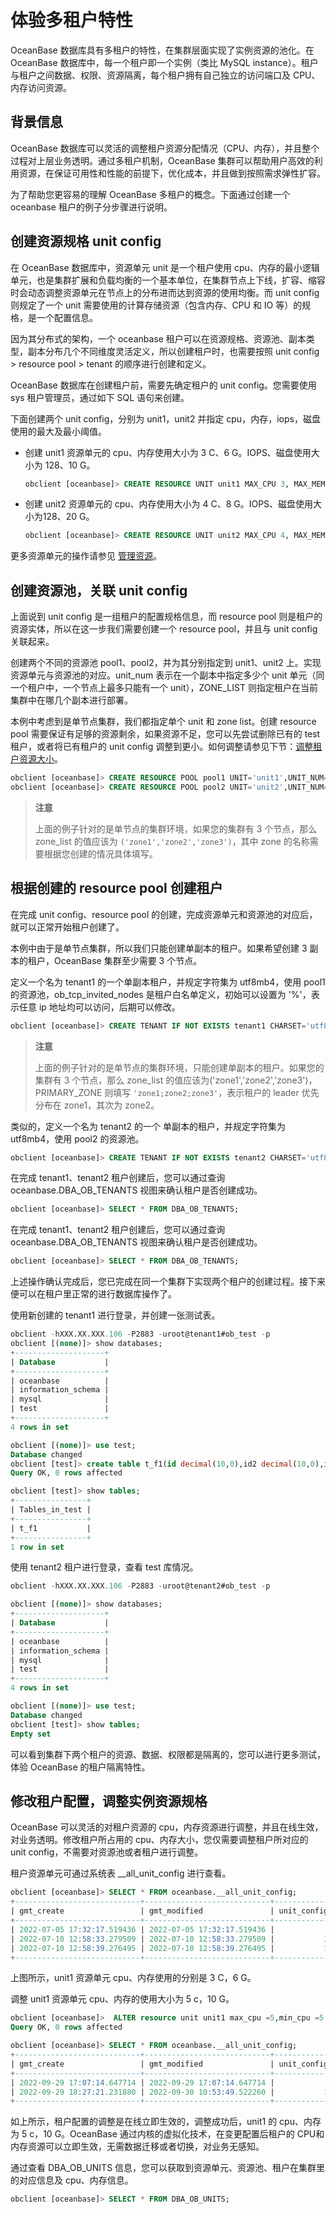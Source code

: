 # 体验多租户特性

OceanBase 数据库具有多租户的特性，在集群层面实现了实例资源的池化。在 OceanBase 数据库中，每一个租户即一个实例（类比 MySQL instance）。租户与租户之间数据、权限、资源隔离，每个租户拥有自己独立的访问端口及 CPU、内存访问资源。

## 背景信息

OceanBase 数据库可以灵活的调整租户资源分配情况（CPU、内存），并且整个过程对上层业务透明。通过多租户机制，OceanBase 集群可以帮助用户高效的利用资源，在保证可用性和性能的前提下，优化成本，并且做到按照需求弹性扩容。

为了帮助您更容易的理解 OceanBase 多租户的概念。下面通过创建一个 oceanbase 租户的例子分步骤进行说明。

## 创建资源规格 unit config

在 OceanBase 数据库中，资源单元 unit 是一个租户使用 cpu、内存的最小逻辑单元，也是集群扩展和负载均衡的一个基本单位，在集群节点上下线，扩容、缩容时会动态调整资源单元在节点上的分布进而达到资源的使用均衡。而 unit config 则规定了一个 unit 需要使用的计算存储资源（包含内存、CPU 和 IO 等）的规格，是一个配置信息。

因为其分布式的架构，一个 oceanbase 租户可以在资源规格、资源池、副本类型，副本分布几个不同维度灵活定义，所以创建租户时，也需要按照 unit config > resource pool > tenant 的顺序进行创建和定义。

OceanBase 数据库在创建租户前，需要先确定租户的 unit config。您需要使用 sys 租户管理员，通过如下 SQL 语句来创建。

下面创建两个 unit config，分别为 unit1，unit2 并指定 cpu，内存，iops，磁盘使用的最大及最小阈值。

* 创建 unit1 资源单元的 cpu、内存使用大小为 3 C、6 G。IOPS、磁盘使用大小为 128、10 G。

    ```sql
    obclient [oceanbase]> CREATE RESOURCE UNIT unit1 MAX_CPU 3, MAX_MEMORY '6G', MAX_IOPS 128,MAX_DISK_SIZE '10G', MAX_SESSION_NUM 64, MIN_CPU=3, MIN_MEMORY='6G', MIN_IOPS=128;
    ```

* 创建 unit2 资源单元的 cpu、内存使用大小为 4 C、8 G。IOPS、磁盘使用大小为128、20 G。

    ```sql
    obclient [oceanbase]> CREATE RESOURCE UNIT unit2 MAX_CPU 4, MAX_MEMORY '8G', MAX_IOPS 128,MAX_DISK_SIZE '20G', MAX_SESSION_NUM 64, MIN_CPU=4, MIN_MEMORY='8G', MIN_IOPS=128;
    ```

更多资源单元的操作请参见 [管理资源](../../5.administrator-guide/6.basic-database-management/3.manage-resources/1.resource-management-overview-1.md)。

## 创建资源池，关联 unit config

上面说到 unit config 是一组租户的配置规格信息，而 resource pool 则是租户的资源实体，所以在这一步我们需要创建一个 resource pool，并且与 unit config 关联起来。

创建两个不同的资源池 pool1、pool2，并为其分别指定到 unit1、unit2 上。实现资源单元与资源池的对应。unit_num 表示在一个副本中指定多少个 unit 单元（同一个租户中，一个节点上最多只能有一个 unit），ZONE_LIST 则指定租户在当前集群中在哪几个副本进行部署。

本例中考虑到是单节点集群，我们都指定单个 unit 和 zone list。创建 resource pool 需要保证有足够的资源剩余，如果资源不足，您可以先尝试删除已有的 test 租户，或者将已有租户的 unit config 调整到更小。如何调整请参见下节：[调整租户资源大小](#修改租户配置，调整实例资源规格)。

```sql
obclient [oceanbase]> CREATE RESOURCE POOL pool1 UNIT='unit1',UNIT_NUM=1,ZONE_LIST=('zone1');
obclient [oceanbase]> CREATE RESOURCE POOL pool2 UNIT='unit2',UNIT_NUM=1,ZONE_LIST=('zone1');
```

>**注意**
>
>上面的例子针对的是单节点的集群环境，如果您的集群有 3 个节点，那么 zone_list 的值应该为 `('zone1','zone2','zone3')`，其中 zone 的名称需要根据您创建的情况具体填写。

## 根据创建的 resource pool 创建租户

在完成 unit config、resource pool 的创建，完成资源单元和资源池的对应后，就可以正常开始租户创建了。

本例中由于是单节点集群，所以我们只能创建单副本的租户。如果希望创建 3 副本的租户，OceanBase 集群至少需要 3 个节点。

定义一个名为 tenant1 的一个单副本租户，并规定字符集为 utf8mb4，使用 pool1 的资源池，ob_tcp_invited_nodes 是租户白名单定义，初始可以设置为 '%'，表示任意 ip 地址均可以访问，后期可以修改。

```sql
obclient [oceanbase]> CREATE TENANT IF NOT EXISTS tenant1 CHARSET='utf8mb4', ZONE_LIST=('zone1'), PRIMARY_ZONE='zone1', RESOURCE_POOL_LIST=('pool1') SET ob_tcp_invited_nodes='%';
```

>**注意**
>
>上面的例子针对的是单节点的集群环境，只能创建单副本的租户。如果您的集群有 3 个节点，那么 zone_list 的值应该为('zone1','zone2','zone3')，PRIMARY_ZONE 则填写 `'zone1;zone2;zone3'`，表示租户的 leader 优先分布在 zone1，其次为 zone2。

类似的，定义一个名为 tenant2 的一个 单副本的租户，并规定字符集为 utf8mb4，使用 pool2 的资源池。

```sql
obclient [oceanbase]> CREATE TENANT IF NOT EXISTS tenant2 CHARSET='utf8mb4', ZONE_LIST=('zone1'), PRIMARY_ZONE='zone1', RESOURCE_POOL_LIST=('pool2') SET ob_tcp_invited_nodes='%';
```

在完成 tenant1、tenant2 租户创建后，您可以通过查询 oceanbase.DBA_OB_TENANTS 视图来确认租户是否创建成功。

```sql
obclient [oceanbase]> SELECT * FROM DBA_OB_TENANTS;
```

在完成 tenant1、tenant2 租户创建后，您可以通过查询 oceanbase.DBA_OB_TENANTS 视图来确认租户是否创建成功。

```sql
obclient [oceanbase]> SELECT * FROM DBA_OB_TENANTS;
```

上述操作确认完成后，您已完成在同一个集群下实现两个租户的创建过程。接下来便可以在租户里正常的进行数据库操作了。

使用新创建的 tenant1 进行登录，并创建一张测试表。

```sql
obclient -hXXX.XX.XXX.106 -P2883 -uroot@tenant1#ob_test -p
obclient [(none)]> show databases;
+--------------------+
| Database           |
+--------------------+
| oceanbase          |
| information_schema |
| mysql              |
| test               |
+--------------------+
4 rows in set

obclient [(none)]> use test;
Database changed
obclient [test]> create table t_f1(id decimal(10,0),id2 decimal(10,0),id3 date,id4 date,id5 float,id6 float,id7 varchar(30),id8 varchar(300));
Query OK, 0 rows affected

obclient [test]> show tables;
+----------------+
| Tables_in_test |
+----------------+
| t_f1           |
+----------------+
1 row in set
```

使用 tenant2 租户进行登录，查看 test 库情况。

```sql
obclient -hXXX.XX.XXX.106 -P2883 -uroot@tenant2#ob_test -p

obclient [(none)]> show databases;
+--------------------+
| Database           |
+--------------------+
| oceanbase          |
| information_schema |
| mysql              |
| test               |
+--------------------+
4 rows in set

obclient [(none)]> use test;
Database changed
obclient [test]> show tables;
Empty set
```

可以看到集群下两个租户的资源、数据、权限都是隔离的，您可以进行更多测试，体验 OceanBase 的租户隔离特性。

## 修改租户配置，调整实例资源规格

OceanBase 可以灵活的对租户资源的 cpu，内存资源进行调整，并且在线生效，对业务透明。修改租户所占用的 cpu、内存大小，您仅需要调整租户所对应的 unit config，不需要对资源池或者租户进行调整。

租户资源单元可通过系统表 __all_unit_config 进行查看。

```sql
obclient [oceanbase]> SELECT * FROM oceanbase.__all_unit_config;
+----------------------------+----------------------------+----------------+--------------------------------------+---------+---------+--------------+--------------+----------+----------+---------------+---------------------+
| gmt_create                 | gmt_modified               | unit_config_id | name                                 | max_cpu | min_cpu | max_memory   | min_memory   | max_iops | min_iops | max_disk_size | max_session_num     |
+----------------------------+----------------------------+----------------+--------------------------------------+---------+---------+--------------+--------------+----------+----------+---------------+---------------------+
| 2022-07-05 17:32:17.519436 | 2022-07-05 17:32:17.519436 |              1 | sys_unit_config                      |       5 |     2.5 |  17179869184 |  12884901888 |    10000 |     5000 | 2608854990848 | 9223372036854775807 |
| 2022-07-10 12:58:33.279509 | 2022-07-10 12:58:33.279509 |           1026 | unit1                                |       3 |       3 |   6442450944 |   6442450944 |      128 |      128 |   10737418240 |                  64 |
| 2022-07-10 12:58:39.276495 | 2022-07-10 12:58:39.276495 |           1027 | unit2                                |       4 |       4 |   8589934592 |   8589934592 |      128 |      128 |   21474836480 |                  64 |
+----------------------------+----------------------------+----------------+--------------------------------------+---------+---------+--------------+--------------+----------+----------+---------------+---------------------+
```

上图所示，unit1 资源单元 cpu、内存使用的分别是 3 C，6 G。

调整 unit1 资源单元 cpu、内存的使用大小为 5 c，10 G。

```sql
obclient [oceanbase]>  ALTER resource unit unit1 max_cpu =5,min_cpu =5 ,memory_size ='10G';
Query OK, 0 rows affected

obclient [oceanbase]> SELECT * FROM oceanbase.__all_unit_config;
+----------------------------+----------------------------+----------------+-----------------+---------+---------+-------------+---------------+----------+----------+-------------+
| gmt_create                 | gmt_modified               | unit_config_id | name            | max_cpu | min_cpu | memory_size | log_disk_size | max_iops | min_iops | iops_weight |
+----------------------------+----------------------------+----------------+-----------------+---------+---------+-------------+---------------+----------+----------+-------------+
| 2022-09-29 17:07:14.647714 | 2022-09-29 17:07:14.647714 |              1 | sys_unit_config |     2.5 |     2.5 |  8589934592 |    8589934592 |    25000 |    25000 |           2 |
| 2022-09-29 18:27:21.231880 | 2022-09-30 10:53:49.522260 |           1004 | unit1         |       5   |       5 | 10737418240 |   51539607552 |    80000 |    80000 |           8 |
+----------------------------+----------------------------+----------------+-----------------+---------+---------+-------------+---------------+----------+----------+-------------+
```

如上所示，租户配置的调整是在线立即生效的，调整成功后，unit1 的 cpu、内存为 5 c，10 G。OceanBase 通过内核的虚拟化技术，在变更配置后租户的 CPU和内存资源可以立即生效，无需数据迁移或者切换，对业务无感知。

通过查看 DBA_OB_UNITS 信息，您可以获取到资源单元、资源池、租户在集群里的对应信息及 cpu、内存信息。

```sql
obclient [oceanbase]> SELECT * FROM DBA_OB_UNITS;
```
